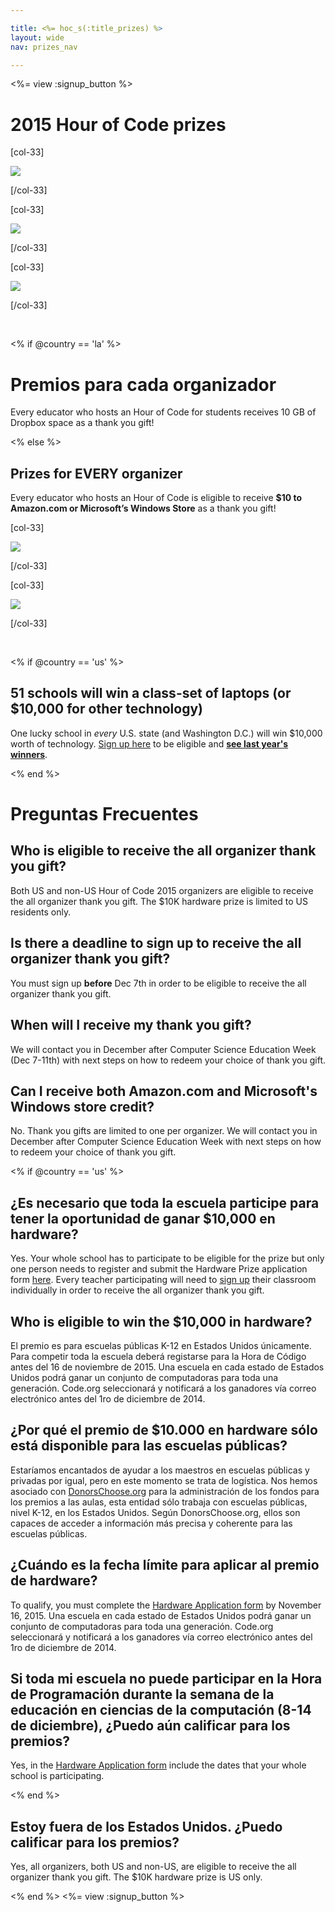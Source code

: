 ```yaml
---

title: <%= hoc_s(:title_prizes) %>
layout: wide
nav: prizes_nav

---
```


<%= view :signup_button %>

# 2015 Hour of Code prizes

[col-33]

![](/images/fill-275x200/prize1.jpg)

[/col-33]

[col-33]

![](/images/fill-275x200/prize3.png)

[/col-33]

[col-33]

![](/images/fill-275x200/prize4.png)

[/col-33]

<p style="clear:both">
  &nbsp;
</p>

<% if @country == 'la' %>

# Premios para cada organizador

Every educator who hosts an Hour of Code for students receives 10 GB of Dropbox space as a thank you gift!

<% else %>

## Prizes for EVERY organizer

Every educator who hosts an Hour of Code is eligible to receive **$10 to Amazon.com or Microsoft’s Windows Store** as a thank you gift!

[col-33]

![](/images/fit-100/amazon_giftcards_crop.png)

[/col-33]

[col-33]

![](/images/fit-100/microsoft_giftcards.png)

[/col-33]

<p style="clear:both">
  &nbsp;
</p>

<% if @country == 'us' %>

## 51 schools will win a class-set of laptops (or $10,000 for other technology)

One lucky school in *every* U.S. state (and Washington D.C.) will win $10,000 worth of technology. [Sign up here](<%= resolve_url('/prizes/hardware-signup') %>) to be eligible and [**see last year's winners**](http://codeorg.tumblr.com/post/104109522378/prize-winners).

<% end %>

# Preguntas Frecuentes

## Who is eligible to receive the all organizer thank you gift?

Both US and non-US Hour of Code 2015 organizers are eligible to receive the all organizer thank you gift. The $10K hardware prize is limited to US residents only.

## Is there a deadline to sign up to receive the all organizer thank you gift?

You must sign up **before** Dec 7th in order to be eligible to receive the all organizer thank you gift.

## When will I receive my thank you gift?

We will contact you in December after Computer Science Education Week (Dec 7-11th) with next steps on how to redeem your choice of thank you gift.

## Can I receive both Amazon.com and Microsoft's Windows store credit?

No. Thank you gifts are limited to one per organizer. We will contact you in December after Computer Science Education Week with next steps on how to redeem your choice of thank you gift.

<% if @country == 'us' %>

## ¿Es necesario que toda la escuela participe para tener la oportunidad de ganar $10,000 en hardware?

Yes. Your whole school has to participate to be eligible for the prize but only one person needs to register and submit the Hardware Prize application form [here](<%= resolve_url('/prizes/hardware-signup') %>). Every teacher participating will need to [sign up](<%= resolve_url('/') %>) their classroom individually in order to receive the all organizer thank you gift.

## Who is eligible to win the $10,000 in hardware?

El premio es para escuelas públicas K-12 en Estados Unidos únicamente. Para competir toda la escuela deberá registarse para la Hora de Código antes del 16 de noviembre de 2015. Una escuela en cada estado de Estados Unidos podrá ganar un conjunto de computadoras para toda una generación. Code.org seleccionará y notificará a los ganadores vía correo electrónico antes del 1ro de diciembre de 2014.

## ¿Por qué el premio de $10.000 en hardware sólo está disponible para las escuelas públicas?

Estaríamos encantados de ayudar a los maestros en escuelas públicas y privadas por igual, pero en este momento se trata de logística. Nos hemos asociado con [DonorsChoose.org](http://donorschoose.org) para la administración de los fondos para los premios a las aulas, esta entidad sólo trabaja con escuelas públicas, nivel K-12, en los Estados Unidos. Según DonorsChoose.org, ellos son capaces de acceder a información más precisa y coherente para las escuelas públicas.

## ¿Cuándo es la fecha límite para aplicar al premio de hardware?

To qualify, you must complete the [Hardware Application form](<%= resolve_url('/prizes/hardware-signup') %>) by November 16, 2015. Una escuela en cada estado de Estados Unidos podrá ganar un conjunto de computadoras para toda una generación. Code.org seleccionará y notificará a los ganadores vía correo electrónico antes del 1ro de diciembre de 2014.

## Si toda mi escuela no puede participar en la Hora de Programación durante la semana de la educación en ciencias de la computación (8-14 de diciembre), ¿Puedo aún calificar para los premios?

Yes, in the [Hardware Application form](<%= resolve_url('/prizes/hardware-signup') %>) include the dates that your whole school is participating.

<% end %>

## Estoy fuera de los Estados Unidos. ¿Puedo calificar para los premios?

Yes, all organizers, both US and non-US, are eligible to receive the all organizer thank you gift. The $10K hardware prize is US only.

<% end %> <%= view :signup_button %>